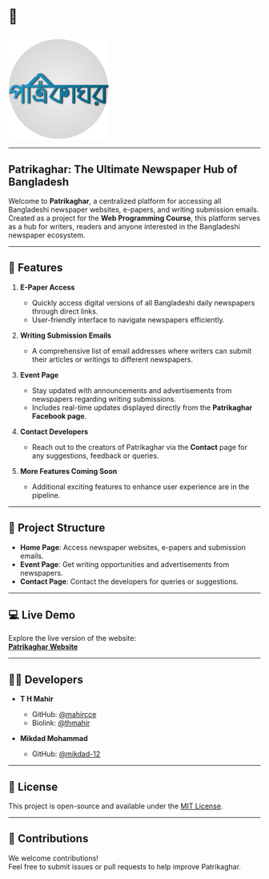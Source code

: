 # 📰 <p align="center">
  <img src="Favicon5.png" alt="Patrikaghar Logo" width="200" height="200">
</p>

---

## Patrikaghar: The Ultimate Newspaper Hub of Bangladesh

Welcome to **Patrikaghar**, a centralized platform for accessing all Bangladeshi newspaper websites, e-papers, and writing submission emails. Created as a project for the **Web Programming Course**, this platform serves as a hub for writers, readers and anyone interested in the Bangladeshi newspaper ecosystem.

---

## 🚀 Features

1. **E-Paper Access**  
   - Quickly access digital versions of all Bangladeshi daily newspapers through direct links.  
   - User-friendly interface to navigate newspapers efficiently.  

2. **Writing Submission Emails**  
   - A comprehensive list of email addresses where writers can submit their articles or writings to different newspapers.  

3. **Event Page**  
   - Stay updated with announcements and advertisements from newspapers regarding writing submissions.  
   - Includes real-time updates displayed directly from the **Patrikaghar Facebook page**.  

4. **Contact Developers**  
   - Reach out to the creators of Patrikaghar via the **Contact** page for any suggestions, feedback or queries.  

5. **More Features Coming Soon**  
   - Additional exciting features to enhance user experience are in the pipeline.  

---

## 📂 Project Structure

- **Home Page**: Access newspaper websites, e-papers and submission emails.  
- **Event Page**: Get writing opportunities and advertisements from newspapers.  
- **Contact Page**: Contact the developers for queries or suggestions.  

---

## 💻 Live Demo

Explore the live version of the website:  
[**Patrikaghar Website**](https://patrikaghar.site/)

---

## 👨‍💻 Developers

- **T H Mahir**  
  - GitHub: [@mahircce](https://github.com/mahircce)  
  - Biolink: [@thmahir](https://bio.link/thmahir)  

- **Mikdad Mohammad**  
  - GitHub: [@mikdad-12](https://github.com/mikdad-12)  
  

---

## 📜 License

This project is open-source and available under the [MIT License](LICENSE).

---

## 🤝 Contributions

We welcome contributions!  
Feel free to submit issues or pull requests to help improve Patrikaghar.
